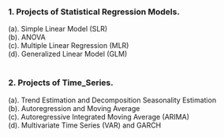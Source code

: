### 1. Projects of Statistical Regression Models. 
(a). Simple Linear Model (SLR) \
(b). ANOVA \
(c). Multiple Linear Regression (MLR) \
(d). Generalized Linear Model (GLM) \
<br>
       
### 2. Projects of Time_Series. 
(a). Trend Estimation and Decomposition Seasonality Estimation \
(b). Autoregression and Moving Average \
(c). Autoregressive Integrated Moving Average (ARIMA) \
(d). Multivariate Time Series (VAR) and GARCH 


